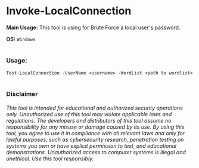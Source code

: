 # Invoke-LocalConnection
**Main Usage:** This tool is using for Brute Force a local user's password.

**OS:** `Windows`
#
### Usage:
`Test-LocalConnection -UserName <username> -WordList <path to wordlist>`

#
### Disclaimer

###### This tool is intended for educational and authorized security operations only. Unauthorized use of this tool may violate applicable laws and regulations. The developers and distributors of this tool assume no responsibility for any misuse or damage caused by its use. By using this tool, you agree to use it in compliance with all relevant laws and only for lawful purposes, such as cybersecurity research, penetration testing on systems you own or have explicit permission to test, and educational demonstrations. Unauthorized access to computer systems is illegal and unethical. Use this tool responsibly.
